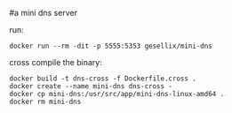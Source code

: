 #a mini dns server

run:

    docker run --rm -dit -p 5555:5353 gesellix/mini-dns

cross compile the binary:

    docker build -t dns-cross -f Dockerfile.cross .
    docker create --name mini-dns dns-cross -
    docker cp mini-dns:/usr/src/app/mini-dns-linux-amd64 .
    docker rm mini-dns
